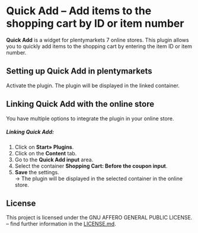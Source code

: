 # Quick Add – Add items to the shopping cart by ID or item number

**Quick Add** is a widget for plentymarkets 7 online stores. This plugin allows you to quickly add items to the shopping cart by entering the item ID or item number.

## Setting up Quick Add in plentymarkets

Activate the plugin. The plugin will be displayed in the linked container.

## Linking Quick Add with the online store

You have multiple options to integrate the plugin in your online store.

##### Linking Quick Add:

1. Click on **Start» Plugins**. 
2. Click on the **Content** tab. 
3. Go to the **Quick Add input** area. 
4. Select the container **Shopping Cart: Before the coupon input**. 
5. **Save** the settings.<br /> → The plugin will be displayed in the selected container in the online store.

## License

This project is licensed under the GNU AFFERO GENERAL PUBLIC LICENSE. – find further information in the [LICENSE.md](https://github.com/plentymarkets/plugin-number-to-basket/blob/master/LICENSE.md).
